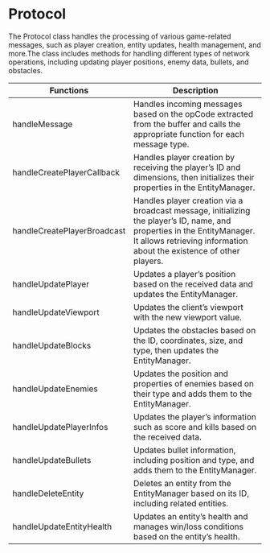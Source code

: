 # Protocol

The Protocol class handles the processing of various game-related messages, such as player creation, entity updates, health management, and more.The class includes methods for handling different types of network operations, including updating player positions, enemy data, bullets, and obstacles.

| Functions                          | Description                                                                                       |
|-------------------------------------|---------------------------------------------------------------------------------------------------|
| handleMessage                       | Handles incoming messages based on the opCode extracted from the buffer and calls the appropriate function for each message type. |
| handleCreatePlayerCallback          | Handles player creation by receiving the player’s ID and dimensions, then initializes their properties in the EntityManager. |
| handleCreatePlayerBroadcast         | Handles player creation via a broadcast message, initializing the player’s ID, name, and properties in the EntityManager. It allows retrieving information about the existence of other players. |
| handleUpdatePlayer                  | Updates a player’s position based on the received data and updates the EntityManager.             |
| handleUpdateViewport                | Updates the client’s viewport with the new viewport value.                                       |
| handleUpdateBlocks                  | Updates the obstacles based on the ID, coordinates, size, and type, then updates the EntityManager. |
| handleUpdateEnemies                 | Updates the position and properties of enemies based on their type and adds them to the EntityManager. |
| handleUpdatePlayerInfos             | Updates the player’s information such as score and kills based on the received data.             |
| handleUpdateBullets                 | Updates bullet information, including position and type, and adds them to the EntityManager.      |
| handleDeleteEntity                  | Deletes an entity from the EntityManager based on its ID, including related entities.            |
| handleUpdateEntityHealth            | Updates an entity’s health and manages win/loss conditions based on the entity’s health.         |